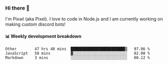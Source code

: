 ### Hi there 👋
I'm Pixwl (aka Pixel). I love to code in Node.js and I am currently working on making custom discord bots!

#### 📊 Weekly development breakdown
<!--START_SECTION:waka-->
```text
Other        47 hrs 48 mins  ████████████████████████▒   97.86 % 
JavaScript   58 mins         ▓░░░░░░░░░░░░░░░░░░░░░░░░   02.00 % 
Markdown     3 mins          ░░░░░░░░░░░░░░░░░░░░░░░░░   00.12 % 
```
<!--END_SECTION:waka-->

